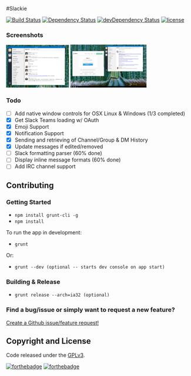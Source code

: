 #Slackie

[![Build Status](http://ci.magics.io/buildStatus/icon?job=Slackie)](http://ci.magics.io/job/Slackie/)
[![Dependency Status](https://david-dm.org/luigiplr/slackie.svg)](https://david-dm.org/luigiplr/slakie) 
[![devDependency Status](https://david-dm.org/luigiplr/slackie/dev-status.svg)](https://david-dm.org/luigiplr/slakie#info=devDependencies) 
[![license](https://img.shields.io/badge/license-GPLv3-brightgreen.svg)](LICENSE) 

### Screenshots

<img src="preview/UI_preview_0.0.1.png" alt="Dashboard 0.0.1" width="34%"/>
<img src="preview/add_team_OAuth.png" alt="Add Team" width="41%"/>

### Todo
* [ ] Add native window controls for OSX Linux & Windows (1/3 completed)
* [x] Get Slack Teams loading w/ OAuth
* [x] Emoji Support
* [x] Notification Support
* [x] Sending and retrieving of Channel/Group & DM History
* [x] Update messages if edited/removed
* [ ] Slack formatting parser (60% done)
* [ ] Display inline message formats (60% done)
* [ ] Add IRC channel support

## Contributing

### Getting Started

- `npm install grunt-cli -g`
- `npm install`

To run the app in development:

- `grunt`

Or:

- `grunt --dev (optional -- starts dev console on app start)`

### Building & Release

- `grunt release --arch=ia32 (optional)`

### Find a bug/issue or simply want to request a new feature?

[Create a Github issue/feature request!](https://github.com/luigiplr/slackie/issues/new)

## Copyright and License

Code released under the [GPLv3](LICENSE).

[![forthebadge](http://forthebadge.com/images/badges/fuck-it-ship-it.svg)](http://forthebadge.com)
[![forthebadge](http://forthebadge.com/images/badges/built-with-love.svg)](http://forthebadge.com)
